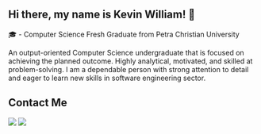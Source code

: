 ## Hi there, my name is Kevin William! 👋

🎓 - Computer Science Fresh Graduate from Petra Christian University</br>

An output-oriented Computer Science undergraduate that is focused on achieving the planned outcome. Highly analytical, motivated, and skilled at problem-solving. I am a dependable person with strong attention to detail and eager to learn new skills in software engineering sector.</br>

## Contact Me

[<img src="https://img.shields.io/badge/LinkedIn-0077B5?style=for-the-badge&logo=linkedin&logoColor=white" />](https://www.linkedin.com/in/kevinwilliamw/)
<a href="mailto:kevinwilliamwibisono.business@gmail.com"><img src="https://img.shields.io/badge/Gmail-D14836?style=for-the-badge&logo=gmail&logoColor=white" /></a>
